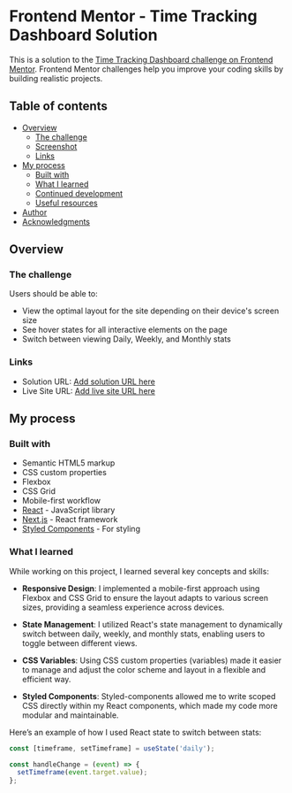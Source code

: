 # Frontend Mentor - Time Tracking Dashboard Solution

This is a solution to the [Time Tracking Dashboard challenge on Frontend Mentor](https://www.frontendmentor.io/challenges/time-tracking-dashboard-UIQ7167Jw). Frontend Mentor challenges help you improve your coding skills by building realistic projects. 

## Table of contents

- [Overview](#overview)
  - [The challenge](#the-challenge)
  - [Screenshot](#screenshot)
  - [Links](#links)
- [My process](#my-process)
  - [Built with](#built-with)
  - [What I learned](#what-i-learned)
  - [Continued development](#continued-development)
  - [Useful resources](#useful-resources)
- [Author](#author)
- [Acknowledgments](#acknowledgments)

## Overview

### The challenge

Users should be able to:

- View the optimal layout for the site depending on their device's screen size
- See hover states for all interactive elements on the page
- Switch between viewing Daily, Weekly, and Monthly stats



### Links

- Solution URL: [Add solution URL here](https://your-solution-url.com)
- Live Site URL: [Add live site URL here](https://your-live-site-url.com)

## My process

### Built with

- Semantic HTML5 markup
- CSS custom properties
- Flexbox
- CSS Grid
- Mobile-first workflow
- [React](https://reactjs.org/) - JavaScript library
- [Next.js](https://nextjs.org/) - React framework
- [Styled Components](https://styled-components.com/) - For styling

### What I learned

While working on this project, I learned several key concepts and skills:

- **Responsive Design**: I implemented a mobile-first approach using Flexbox and CSS Grid to ensure the layout adapts to various screen sizes, providing a seamless experience across devices.
  
- **State Management**: I utilized React's state management to dynamically switch between daily, weekly, and monthly stats, enabling users to toggle between different views.
  
- **CSS Variables**: Using CSS custom properties (variables) made it easier to manage and adjust the color scheme and layout in a flexible and efficient way.

- **Styled Components**: Styled-components allowed me to write scoped CSS directly within my React components, which made my code more modular and maintainable.

Here’s an example of how I used React state to switch between stats:

```js
const [timeframe, setTimeframe] = useState('daily');

const handleChange = (event) => {
  setTimeframe(event.target.value);
};
